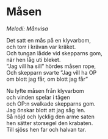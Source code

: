 # Måsen

_Melodi: Månvisa_

Det satt en mås på en klyvarbom,  
och torr i krävan var kräket.  
Och tungan lådde vid skepparns gom,  
när hen låg uti bleket.  
”Jag vill ha sill” hördes måsen rope,  
Och skepparn svarte ”Jag vill ha OP  
om blott jag får, om blott jag får”

Nu lyfte måsen från klyvarbom  
och vinden spelar i tågen  
och OP:n svalkade skepparns gom.  
Jag önskar blott att jag såg ‘en.  
Så nöjd och lycklig den arme saten  
hen sätter storsegel den krabaten.  
Till sjöss hen far och halvan tar.
